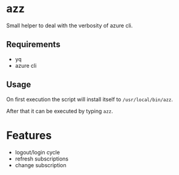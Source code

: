 # azz

Small helper to deal with the verbosity of azure cli.

## Requirements

- yq
- azure cli

## Usage

On first execution the script will install itself to `/usr/local/bin/azz`.

After that it can be executed by typing `azz`.

# Features

- logout/login cycle
- refresh subscriptions
- change subscription
